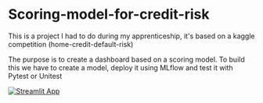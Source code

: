 # Scoring-model-for-credit-risk
This is a project I had to do during my apprenticeship, it's based on a kaggle competition (home-credit-default-risk) 

The purpose is to create a dashboard based on a scoring model.
To build this we have to create a model, deploy it using MLflow and test it with Pytest or Unitest


[![Streamlit App](https://static.streamlit.io/badges/streamlit_badge_black_white.svg)](https://keminarys-scoring-model-for-credit-ri-streamlitstreamlit-jpz3z3.streamlit.app/)
